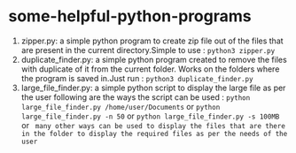# some-helpful-python-programs
1. zipper.py: a simple python program to create zip file out of the files that are present in the current directory.Simple to use :
    ```python3 zipper.py ```
2. duplicate_finder.py: a simple python program created to remove the files with duplicate of it from the current folder. Works on the folders where the program is saved in.Just run :
   ```python3 duplicate_finder.py```
3. large_file_finder.py: a simple python script to display the large file as per the user following are the ways the script can be used :
   ```python large_file_finder.py /home/user/Documents```
   or
   ```python large_file_finder.py -n 50```
   or
   ```python large_file_finder.py -s 100MB```
   or
   ``` many other ways can be used to display the files that are there in the folder to display the required files as per the needs of the user```
